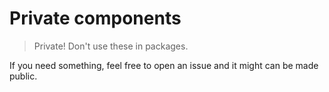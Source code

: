 # Private components

> Private! Don't use these in packages.

If you need something, feel free to open an issue and it might can be made public.

